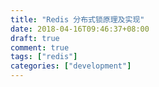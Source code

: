 ```yaml
---
title: "Redis 分布式锁原理及实现"
date: 2018-04-16T09:46:37+08:00
draft: true
comment: true
tags: ["redis"]
categories: ["development"]
---
```


<!--more-->